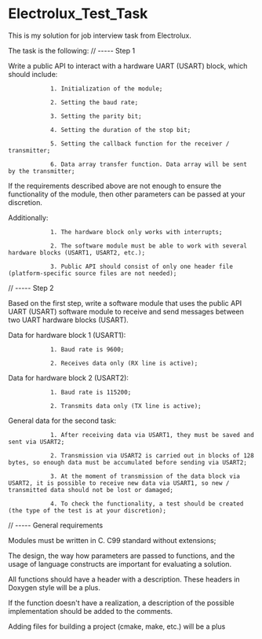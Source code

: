 # Electrolux_Test_Task

This is my solution for job interview task from Electrolux.

The task is the following:
// ----- Step 1

Write a public API to interact with a hardware UART (USART) block, which should include:

                1. Initialization of the module;

                2. Setting the baud rate;

                3. Setting the parity bit;

                4. Setting the duration of the stop bit;

                5. Setting the callback function for the receiver / transmitter;

                6. Data array transfer function. Data array will be sent by the transmitter;

 

If the requirements described above are not enough to ensure the functionality of the module, then other parameters can be passed at your discretion.

Additionally:

                1. The hardware block only works with interrupts;

                2. The software module must be able to work with several hardware blocks (USART1, USART2, etc.);

                3. Public API should consist of only one header file (platform-specific source files are not needed);

 

// ----- Step 2

 

Based on the first step, write a software module that uses the public API UART (USART) software module to receive and send messages between two UART hardware blocks (USART).

Data for hardware block 1 (USART1):

                1. Baud rate is 9600;

                2. Receives data only (RX line is active);

Data for hardware block 2 (USART2):

                1. Baud rate is 115200;

                2. Transmits data only (TX line is active);

General data for the second task:

                1. After receiving data via USART1, they must be saved and sent via USART2;

                2. Transmission via USART2 is carried out in blocks of 128 bytes, so enough data must be accumulated before sending via USART2;

                3. At the moment of transmission of the data block via USART2, it is possible to receive new data via USART1, so new / transmitted data should not be lost or damaged;

                4. To check the functionality, a test should be created (the type of the test is at your discretion);

 

// ----- General requirements

Modules must be written in C. C99 standard without extensions;

The design, the way how parameters are passed to functions, and the usage of language constructs are important for evaluating a solution.

 

All functions should have a header with a description. These headers in Doxygen style will be a plus.

If the function doesn't have a realization, a description of the possible implementation should be added to the comments.

Adding files for building a project (cmake, make, etc.) will be a plus 
